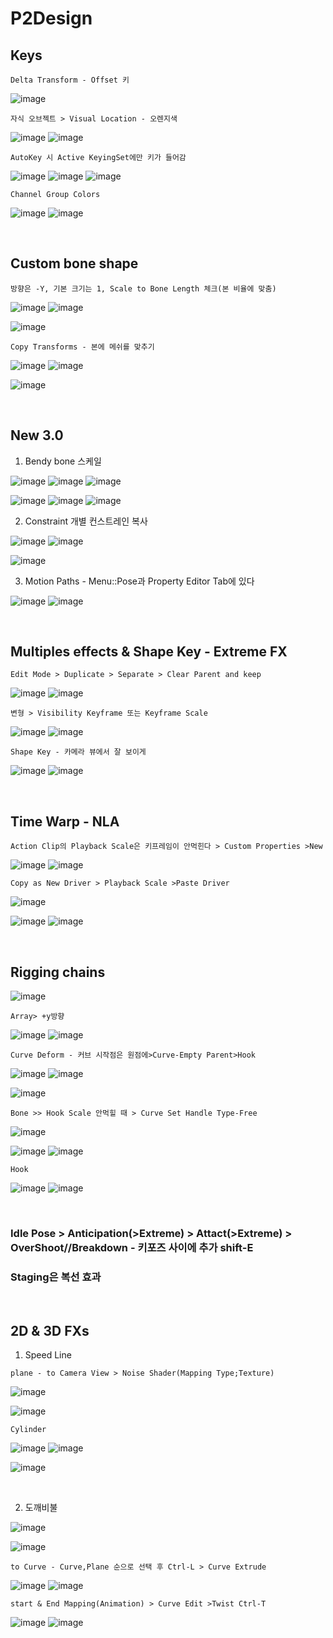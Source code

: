 P2Design 
=========

Keys
-----

`Delta Transform - Offset 키 `

![image](https://user-images.githubusercontent.com/30430227/160951002-59ff0652-c58f-48b9-a4d1-7457cd2d56a0.png)

`자식 오브젝트 > Visual Location - 오렌지색`

![image](https://user-images.githubusercontent.com/30430227/160951357-78988e0c-900e-4d94-9b67-94b19aa7f7bb.png)
![image](https://user-images.githubusercontent.com/30430227/160951421-7cf151f0-faa1-40ea-8177-2e5f33d85b74.png)

`AutoKey 시 Active KeyingSet에만 키가 들어감`

![image](https://user-images.githubusercontent.com/30430227/160952961-f98861aa-7593-43a5-8b07-9a7956940651.png)
![image](https://user-images.githubusercontent.com/30430227/160952143-17097cde-a8b8-4494-bb45-092d99a2a0d2.png)
![image](https://user-images.githubusercontent.com/30430227/160952987-68bd9db5-8ade-462a-8aa7-f4dbfa79fa33.png)

`Channel Group Colors`

![image](https://user-images.githubusercontent.com/30430227/160953624-57f5ea6f-5ade-44b7-a327-c1fc5668f8ab.png)
![image](https://user-images.githubusercontent.com/30430227/160953640-53e5ca82-a675-4022-95e4-050bad8d5fd2.png)

<br>

Custom bone shape
------------------

`방향은 -Y, 기본 크기는 1, Scale to Bone Length 체크(본 비율에 맞춤)`

![image](https://user-images.githubusercontent.com/30430227/160966402-1a85304e-a6f5-4a5c-8b8e-a75142380bc3.png)
![image](https://user-images.githubusercontent.com/30430227/160966425-ff58bbd1-a612-4a32-b830-9e11a5ba49b9.png)

![image](https://user-images.githubusercontent.com/30430227/160966561-40c802d9-2950-43de-8ccf-1ff2039fd0ad.png)

`Copy Transforms - 본에 메쉬를 맞추기 `

![image](https://user-images.githubusercontent.com/30430227/160968277-dbb97991-50f0-4276-9274-cdd4442d4ce4.png)
![image](https://user-images.githubusercontent.com/30430227/160968318-1ddf94d8-c928-4c31-8810-138996cce8fb.png)

![image](https://user-images.githubusercontent.com/30430227/160968391-9c47cc23-cf0e-4b12-8379-3ef905ce6ab4.png)

<br>

New 3.0
---------

1. Bendy bone 스케일

![image](https://user-images.githubusercontent.com/30430227/160976434-06fbb2c5-6d07-4eda-8e9f-8aabf4c1a12d.png)
![image](https://user-images.githubusercontent.com/30430227/160976495-89942227-fa57-4251-8d20-63d1492dd2a8.png)
![image](https://user-images.githubusercontent.com/30430227/160976582-58808723-19a3-425f-8aa9-b37b691fd9ea.png)

![image](https://user-images.githubusercontent.com/30430227/160976622-42eb8728-46da-4e27-8bed-316818ea31eb.png)
![image](https://user-images.githubusercontent.com/30430227/160976703-44f7a201-7b5a-4414-abc0-258dc8ae4d8f.png)
![image](https://user-images.githubusercontent.com/30430227/160976651-2e8135a7-4c24-4d4e-9400-9442a8aa041b.png)

2. Constraint 개별 컨스트레인 복사

![image](https://user-images.githubusercontent.com/30430227/160976222-fa4030f6-e663-4cbf-9587-ba66acd6218c.png)
![image](https://user-images.githubusercontent.com/30430227/160976241-2e3b8005-62df-4934-ada2-2987f3e7bdbb.png)

![image](https://user-images.githubusercontent.com/30430227/160976285-3d036765-cc13-4083-a35c-e5e4df1fe9c2.png)

3. Motion Paths - Menu::Pose과 Property Editor Tab에 있다

![image](https://user-images.githubusercontent.com/30430227/160982399-0a69d4ad-60b8-4ac7-b787-da36d47aafd2.png)
![image](https://user-images.githubusercontent.com/30430227/160982420-18b55990-f815-4bbf-b941-14ebc8ee6570.png)

<br>

Multiples effects & Shape Key - Extreme FX
------------------------------------

`Edit Mode > Duplicate > Separate > Clear Parent and keep`

![image](https://user-images.githubusercontent.com/30430227/160786987-86c87743-49cd-4f4a-8ad3-ef221c3504ef.png)
![image](https://user-images.githubusercontent.com/30430227/160787145-8988d36e-caf7-4ead-86a6-3578f3d88780.png)

`변형 > Visibility Keyframe 또는 Keyframe Scale`

![image](https://user-images.githubusercontent.com/30430227/160787405-0880e5d9-045e-4fc3-8c56-9ea3c7a8bd55.png)
![image](https://user-images.githubusercontent.com/30430227/160787649-74fe898f-8fa8-40a4-99ae-df07b74ad669.png)

`Shape Key - 카메라 뷰에서 잘 보이게`

![image](https://user-images.githubusercontent.com/30430227/160986483-0092f631-a9ce-4131-95ab-be0b12504b83.png)
![image](https://user-images.githubusercontent.com/30430227/160986519-878c6035-5f23-4b14-a025-ccecf01dc4bf.png)


<br>

Time Warp - NLA
------------------

`Action Clip의 Playback Scale은 키프레임이 안먹힌다 > Custom Properties >New`

![image](https://user-images.githubusercontent.com/30430227/160798173-94fa9173-788d-4a28-ad1c-cfc4d9dbe713.png)
![image](https://user-images.githubusercontent.com/30430227/160798210-57c26d00-5bb9-49a5-bc05-70f0126d6dc3.png)

`Copy as New Driver > Playback Scale >Paste Driver`

![image](https://user-images.githubusercontent.com/30430227/160798336-d59ac2c7-4e3e-4ce8-bdfe-a7fb5b13f3db.png)

![image](https://user-images.githubusercontent.com/30430227/160798510-85088e27-d522-4ee9-9a7f-ef8a6bf6c8fb.png)
![image](https://user-images.githubusercontent.com/30430227/160798570-e9eefe4d-abc7-437c-9884-27af9fc4f2bc.png)

<br>

Rigging chains 
----------------

![image](https://user-images.githubusercontent.com/30430227/160954795-4cb9878d-c430-442c-a83a-b4b3140dc5cb.png)

`Array> +y방향`

![image](https://user-images.githubusercontent.com/30430227/160955607-ef0bae59-dd97-4edc-9e31-1efe74ebd4a5.png)
![image](https://user-images.githubusercontent.com/30430227/160955576-397df494-e060-4ee1-b240-b964be13f498.png)

`Curve Deform - 커브 시작점은 원점에>Curve-Empty Parent>Hook`

![image](https://user-images.githubusercontent.com/30430227/160955940-e486067d-f98e-41ec-930a-cda1d754aef5.png)
![image](https://user-images.githubusercontent.com/30430227/160959320-3e1f7743-6544-48cc-8d2d-8a46466bc838.png)

![image](https://user-images.githubusercontent.com/30430227/160959379-12275543-ef1f-46a4-81eb-14098893b2db.png)

`Bone >> Hook Scale 안먹힐 때 > Curve Set Handle Type-Free `

![image](https://user-images.githubusercontent.com/30430227/160962359-922a91d0-1f5c-4a00-b472-79b7c88a1b55.png)

![image](https://user-images.githubusercontent.com/30430227/160962247-42f26305-547b-4008-92ed-a15a2042551c.png)
![image](https://user-images.githubusercontent.com/30430227/160962317-1794f259-eea3-4d41-b7e4-5ab4dbc974ac.png)

`Hook`

![image](https://user-images.githubusercontent.com/30430227/160962767-5c8b366c-8927-4a22-8d24-f3ba7208c0e7.png)
![image](https://user-images.githubusercontent.com/30430227/160962809-eea0f19c-d786-4abf-a3c7-bc74ba0b219f.png)

<br>

### Idle Pose > Anticipation(>Extreme) > Attact(>Extreme) > OverShoot//Breakdown - 키포즈 사이에 추가 shift-E

### Staging은 복선 효과

<br>

2D & 3D FXs 
---------------

1. Speed Line 

`plane - to Camera View > Noise Shader(Mapping Type;Texture)`

![image](https://user-images.githubusercontent.com/30430227/160991011-5b63a470-9bb2-47d3-b4cf-c629aa268978.png)

![image](https://user-images.githubusercontent.com/30430227/160991368-7f8a05a6-5f34-461a-9d1f-ae59ddbbd9a6.png)

`Cylinder`

![image](https://user-images.githubusercontent.com/30430227/160992033-70ffcbd1-2d61-455c-aebe-d5645a5e0b04.png)
![image](https://user-images.githubusercontent.com/30430227/160993620-9f7f5421-9c3d-4412-9c24-23884d498a74.png)

![image](https://user-images.githubusercontent.com/30430227/160993564-4fd5505f-dfc8-4d3d-96e2-886606b3522b.png)

<br>

2. 도깨비불 

![image](https://user-images.githubusercontent.com/30430227/161006725-9e3be49f-430c-4846-87bb-5cc009243be7.png)

![image](https://user-images.githubusercontent.com/30430227/161006900-6ee96411-c1f0-4f0c-bc53-299a11f82f15.png)

`to Curve - Curve,Plane 순으로 선택 후 Ctrl-L > Curve Extrude`

![image](https://user-images.githubusercontent.com/30430227/161007423-a2c190ff-e187-421e-8a85-000aca45b5a1.png)
![image](https://user-images.githubusercontent.com/30430227/161007582-74dc015f-d24b-4441-8758-e651820fce72.png)

`start & End Mapping(Animation) > Curve Edit >Twist Ctrl-T`

![image](https://user-images.githubusercontent.com/30430227/161007882-b1a4b83b-d177-4ede-b1cd-07e03f51a3f9.png)
![image](https://user-images.githubusercontent.com/30430227/161008124-8d04c36f-ed42-4d76-a826-b99423d1ed3f.png)




